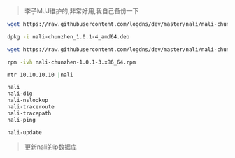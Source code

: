 
>李子MJJ维护的,非常好用,我自己备份一下

```bash
wget https://raw.githubusercontent.com/logdns/dev/master/nali/nali-chunzhen_1.0.1-4_amd64.deb

dpkg -i nali-chunzhen_1.0.1-4_amd64.deb

```
```bash
wget https://raw.githubusercontent.com/logdns/dev/master/nali/nali-chunzhen-1.0.1-3.x86_64.rpm

rpm -ivh nali-chunzhen-1.0.1-3.x86_64.rpm
```
```bash
mtr 10.10.10.10 |nali
```

```bash
nali
nali-dig
nali-nslookup
nali-traceroute
nali-tracepath
nali-ping
```
```bash
nali-update
```
>更新nali的ip数据库
